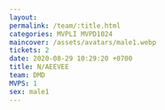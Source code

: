 ```yaml
---
layout: 
permalink: /team/:title.html
categories: MVPLI MVPD1024
maincover: /assets/avatars/male1.webp
tickets: 2
date: 2020-08-29 10:29:20 +0700
title: N/AEEVEE
team: DMD
MVPS: 1
sex: male1
---
```

